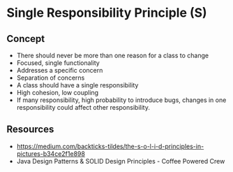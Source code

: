 # Single Responsibility Principle (S)

## Concept

- There should never be more than one reason for a class to change
- Focused, single functionality
- Addresses a specific concern
- Separation of concerns
- A class should have a single responsibility
- High cohesion, low coupling
- If many responsibility, high probability to introduce bugs, changes in one responsibility could affect other responsibility.


## Resources

- https://medium.com/backticks-tildes/the-s-o-l-i-d-principles-in-pictures-b34ce2f1e898
- Java Design Patterns & SOLID Design Principles - Coffee Powered Crew
